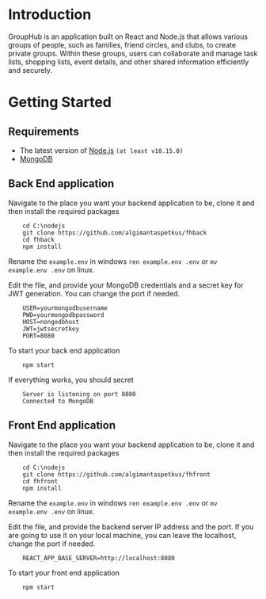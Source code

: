 # Introduction

GroupHub is an application built on React and Node.js that allows various groups of people, such as families, friend circles, and clubs, to create private groups. Within these groups, users can collaborate and manage task lists, shopping lists, event details, and other shared information efficiently and securely.

# Getting Started

## Requirements

- The latest version of [Node.js](https://nodejs.org/en) `(at least v18.15.0)`
- [MongoDB](https://www.mongodb.com/)

## Back End application

Navigate to the place you want your backend application to be, clone it and then install the required packages

```
    cd C:\nodejs
    git clone https://github.com/algimantaspetkus/fhback
    cd fhback
    npm install
```

Rename the `example.env` in windows `ren example.env .env` or `mv example.env .env` on linux.

Edit the file, and provide your MongoDB credentials and a secret key for JWT generation. You can change the port if needed.

```
    USER=yourmongodbusername
    PWD=yourmongodbpassword
    HOST=nongodbhost
    JWT=jwtsecretkey
    PORT=8080
```

To start your back end application

```
    npm start
```

If everything works, you should secret

```
    Server is listening on port 8080
    Connected to MongoDB
```

## Front End application

Navigate to the place you want your backend application to be, clone it and then install the required packages

```
    cd C:\nodejs
    git clone https://github.com/algimantaspetkus/fhfront
    cd fhfront
    npm install
```

Rename the `example.env` in windows `ren example.env .env` or `mv example.env .env` on linux.

Edit the file, and provide the backend server IP address and the port. If you are going to use it on your local machine, you can leave the localhost, change the port if needed.

```
    REACT_APP_BASE_SERVER=http://localhost:8080
```

To start your front end application

```
    npm start
```
